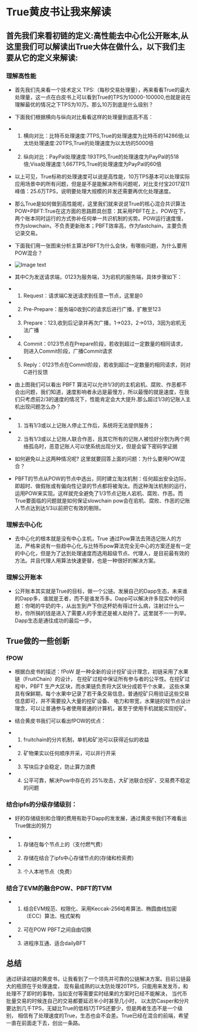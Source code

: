 # True黄皮书让我来解读

## 首先我们来看初链的定义:高性能去中心化公开账本,从这里我们可以解读出True大体在做什么，以下我们主要从它的定义来解读:

### 理解高性能

- 首先我们先来看一个技术定义 TPS:（每秒交易处理量），再来看看True的最大处理量，这一点在白皮书上可以看到True的TPS为10000-100000,也就是说在理解最优的情况之下TPS为10万。那么10万到底是什么级别？

- 下面我们根据横向与纵向对比看看这样的处理量到底高不高：

- 1. 横向对比：比特币处理速度:7TPS,True的处理速度为比特币的14286倍;以太坊处理速度:20TPS,True的处理速度为以太坊的5000倍
- 2. 纵向对比：PayPal处理速度:193TPS,True的处理速度为PayPal的518倍;Visa处理速度:1,667TPS,True的处理速度为PayPal的60倍

- 以上可见，True标称的处理速度可以说是高性能，10万TPS基本可以处理实际应用场景中的所有问题，但是是不是能解决所有问题呢，对比支付宝2017双11峰值：25.6万TPS，说明要处理大规模的并发还需要再优化处理速度。

- 那么True是如何做到高性能呢，这里我们就来说说True的核心混合共识算法POW+PBFT:True在这方面的思路颇具创意：其采用PBFT在上，POW在下，两个账本同时运行的方式弥补任何单一共识机制的劣势。POW运行速度慢，作为slowchain，不负责更新账本；PBFT效率高，作为fastchain，主要负责记录交易。

- 下面我们用一张图来分析主算法PBFT为什么会快，有哪些问题，为什么要用POW混合？

- ![Image text](https://upload-images.jianshu.io/upload_images/13147174-98e54c63602a4006.JPEG?imageMogr2/auto-orient/strip%7CimageView2/2/w/554)

- 其中C为发送请求端，0123为服务端，3为宕机的服务端，具体步骤如下：

-  1. Request：请求端C发送请求到任意一节点，这里是0
-  2. Pre-Prepare：服务端0收到C的请求后进行广播，扩散至123
-  3. Prepare：123,收到后记录并再次广播，1->023，2->013，3因为宕机无法广播
-  4. Commit：0123节点在Prepare阶段，若收到超过一定数量的相同请求，则进入Commit阶段，广播Commit请求
-  5. Reply：0123节点在Commit阶段，若收到超过一定数量的相同请求，则对C进行反馈

- 由上图我们可以看出 PBFT 算法可以允许1/3的的主机宕机、腐败、作恶都不会出问题，我们知道，速度影响者永远是最慢方，所以最慢的就是速度，在我们只考虑前2/3的速度的情况下，性能肯定会大大提升.那么超过1/3的记账人主机出现问题怎么办？

- 1. 当有1/3或以上记账人停止工作后，系统将无法提供服务；
- 2. 当有1/3或以上记账人联合作恶，且其它所有的记账人被恰好分割为两个网络孤岛时，恶意记账人可以使系统出现分叉，但是会留下密码学证据

- 如何避免以上这两种情况呢? 这里就要回答上面的问题：为什么要用POW混合？
- PBFT的节点从POW的节点中选出，同时建立淘汰机制：任何超出安全边际，即超时、做假账或有偏向性记录的节点都将被淘汰。而这种淘汰机制的运行，运用POW来实现。这样就完全避免了1/3节点记账人宕机、腐败、作恶。而True要面临的问题就是如何保证slowchain pow会在宕机、腐败、作恶的记账人节点达到达1/3以前把它有效的剔除。

### 理解去中心化
- 去中心化的根本就是没有中心主机，True 通过Pow算法去筛选记账人的方法，严格来说有一些趋中心化,与比特币pow算法完全无中心的方案还是有一定的中心化，但是为了达到处理速度而选用超级节点、代理人，是目前最有效的方法。并且代理人用算法快速更替，也是一种很好的解决方案。

### 理解公开账本
-  公开账本其实就是True的目标，做一个公链。发展自己的Dapp生态，未来谁的Dapp多，谁就是王者，而不是谁发币多。Dapp可以解决许多现实中的问题：你喝的牛奶的牛，从出生到产下你这杯奶有得过什么病，注射过什么一秒，你所捐的钱是进入了需要人的手里还是被人劫持了。这里就不一一列举。Dapp生态是通往成功的最后一步。

## True做的一些创新

### fPOW
- 根据白皮书的描述：fPoW 是一种全新的设计挖矿设计理念，初链采用了水果链（FruitChain）的设计，
在挖矿过程中保证所有参与者的公平性。在挖矿过程中，PBFT 生产大区块，而水果链负责将大区块分成若干个水果，
这些水果具有保鲜期，每个水果中记录了若干条交易信息，普通挖矿只用验证这些交易信息即可，并不需要投入大量的挖矿设备、
电力和带宽，水果链的轻节点设计理念，可以让普通参与者使用普通的计算机，甚至于使用手机就能实现挖矿。

- 结合黄皮书我们可以看出fPOW的优点：

- 1. fruitchain的分片机制，单机和矿池可以获得近似的收益
- 2. 矿物果实以任何顺序开采，可以并行开采
- 3. 写块后才会稳定，防止算力浪费
- 4. 公平可靠，解决Pow中存在的 25%攻击，大矿池联合挖矿、交易费不稳定的问题


### 结合ipfs的分级存储级别：

- 好的存储级别和合理的费用有助于Dapp的发发展，通过黄皮书我们不难看出True做出的努力

- 1. 存储在每个节点上的（支付燃气费）
- 2. 存储在结合了ipfs中心存储节点的(存储和检索费)
- 3. 个人本地节点（免费）

### 结合了EVM的融合POW、PBFT的TVM

- 1. 结合EVM规范、权限化、采用Keccak-256哈希算法、椭圆曲线加密（ECC）算法、栈式架构
- 2. 可在POW PBFT之间自由切换
- 3. 进程序互通、适合dailyBFT

## 总结

 通过研读初链的黄皮书，让我看到了一个领先并可靠的公链解决方案。目前公链最大的瓶颈在于处理速度，
 现有最成熟的以太防处理20TPS，只能用来发发币，和处理不了即时的事物，当如支付等需要实时结果的方案时已经不能解决，
 当代币批量交易的时候连自己的交易都要延迟半小时甚至几小时， 以太防Casper和分片要达到几千TPS，无疑比True的低档1万TPS还要少，但是两者生态不是一个级别，
 相信有了处理速度的True，生态也会不会差。True已经在混合的前端，希望一直在前面走下去，创出一条路。


